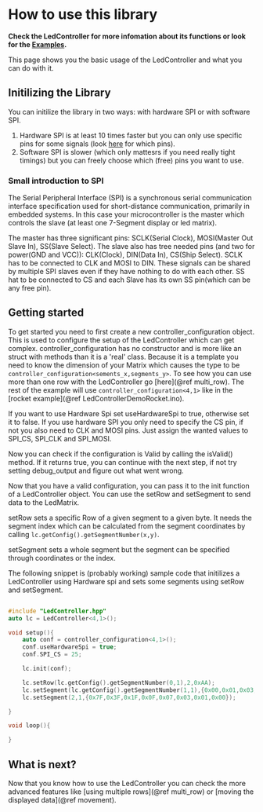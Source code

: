 # How to use this library

**Check the LedController for more infomation about its functions or look for the [Examples](examples.html).**

This page shows you the basic usage of the LedController and what you can do with it.

## Initilizing the Library

You can initilize the library in two ways: with hardware SPI or with software SPI.

1. Hardware SPI is at least 10 times faster but you can only use specific pins for some signals (look [here](index.html) for which pins).
2. Software SPI is slower (which only mattesrs if you need really tight timings) but you can freely choose which (free) pins you want to use.

### Small introduction to SPI

The Serial Peripheral Interface (SPI) is a synchronous serial communication interface specification used for short-distance communication, primarily in embedded systems.
In this case your microcontroller is the master which controls the slave (at least one 7-Segment display or led matrix).

The master has three significant pins: SCLK(Serial Clock), MOSI(Master Out Slave In), SS(Slave Select).
The slave also has tree needed pins (and two for power(GND and VCC)): CLK(Clock), DIN(Data In), CS(Ship Select).
SCLK has to be connected to CLK and MOSI to DIN.
These signals can be shared by multiple SPI slaves even if they have nothing to do with each other.
SS hat to be connected to CS and each Slave has its own SS pin(which can be any free pin).

## Getting started

To get started you need to first create a new controller_configuration object.
This is used to configure the setup of the LedController which can get complex.
controller_configuration has no constructor and is more like an struct with methods than it is a 'real' class.
Because it is a template you need to know the dimension of your Matrix which causes the type to be `controller_configuration<sements_x,segments_y>`.
To see how you can use more than one row with the LedController go [here](@ref multi_row).
The rest of the example will use `controller_configuration<4,1>` like in the [rocket example](@ref LedControllerDemoRocket.ino).

If you want to use Hardware Spi set useHardwareSpi to true, otherwise set it to false.
If you use hardware SPI you only need to specify the CS pin, if not you also need to CLK and MOSI pins.
Just assign the wanted values to SPI_CS, SPI_CLK and SPI_MOSI.

Now you can check if the configuration is Valid by calling the isValid() method.
If it returns true, you can continue with the next step, if not try setting debug_output and figure out what went wrong.

Now that you have a valid configuration, you can pass it to the init function of a LedController object.
You can use the setRow and setSegment to send data to the LedMatrix.

setRow sets a specific Row of a given segment to a given byte.
It needs the segment index which can be calculated from the segment coordinates by calling `lc.getConfig().getSegmentNumber(x,y)`.

setSegment sets a whole segment but the segment can be specified through coordinates or the index.

The following snippet is (probably working) sample code that initilizes a LedController using Hardware spi and sets some segments using setRow and setSegment.

```cpp

#include "LedController.hpp"
auto lc = LedController<4,1>();

void setup(){
    auto conf = controller_configuration<4,1>();
    conf.useHardwareSpi = true;
    conf.SPI_CS = 25;

    lc.init(conf);

    lc.setRow(lc.getConfig().getSegmentNumber(0,1),2,0xAA);
    lc.setSegment(lc.getConfig().getSegmentNumber(1,1),{0x00,0x01,0x03,0x07,0x0F,0x1F,0x3F,0x7F});
    lc.setSegment(2,1,{0x7F,0x3F,0x1F,0x0F,0x07,0x03,0x01,0x00});

}

void loop(){

}

```

## What is next?

Now that you know how to use the LedController you can check the more advanced features like [using multiple rows](@ref multi_row) or [moving the displayed data](@ref movement).
